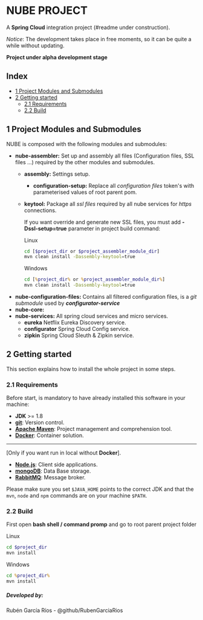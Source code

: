 NUBE PROJECT
============
A **Spring Cloud** integration project (\#readme under construction).

*Notice*: The development takes place in free moments, so it can be quite a while without updating.

**Project under alpha development stage**

## Index

<!--ts-->
   * [1 Project Modules and Submodules](#1-Project-Modules-and-Submodules)
   * [2 Getting started](#2-Getting-started)
      * [2.1 Requirements](#2.1-Requirements)
      * [2.2 Build](#2.2-Build)
<!--te-->
## 1 Project Modules and Submodules
NUBE is composed with the following modules and submodules:
- **nube-assembler:** Set up and assembly all files (Configuration files, SSL files ...) required by the other modules and submodules. 
    - **assembly:** Settings setup.
        - **configuration-setup:** Replace all *configuration files* token's with parameterised values of root parent pom.
    - **keytool:** Package all *ssl files* required by all nube services for *https* connections. 
    
        If you want override and generate new SSL files, you must add __-Dssl-setup=true__ parameter in project build command:
        
        Linux
        ```bash
        cd [$project_dir or $project_assembler_module_dir]
        mvn clean install -Dassembly-keytool=true
        ```
        Windows
        ```cmd
        cd [%project_dir% or %project_assembler_module_dir%]
        mvn clean install -Dassembly-keytool=true
        ```
- **nube-configuration-files:** Contains all filtered configuration files, is a *git submodule* used by **_configurator-service_**
- **nube-core:**
- **nube-services:** All spring cloud services and micro services.
    - **eureka** Netflix Eureka Discovery service.
    - **configurator** Spring Cloud Config service.
    - **zipkin** Spring Cloud Sleuth & Zipkin service.

## 2 Getting started
This section explains how to install the whole project in some steps.
### 2.1 Requirements
Before start, is mandatory to have already installed this software in your machine:
* **JDK** >= 1.8
* [**git**](https://git-scm.com/downloads): Version control.
* [**Apache Maven**](https://maven.apache.org/download.cgi): Project management and comprehension tool.
* [**Docker**](https://www.docker.com/get-started): Container solution.
---
[Only if you want run in local without **Docker**].
* [**Node.js**](https://nodejs.org/en/download/): Client side applications.
* [**mongoDB**](https://www.mongodb.com/download-center): Data Base storage.
* [**RabbitMQ**](https://www.rabbitmq.com/download.html): Message broker.

Please make sure you set `$JAVA_HOME` points to the correct JDK and that the `mvn`, `node` and `npm` commands are on your machine `$PATH`.
### 2.2 Build
First open **bash shell / command promp** and go to root parent project folder

Linux
```bash
cd $project_dir
mvn install
```
Windows
```cmd
cd %project_dir%
mvn install
```

##### Developed by:
Rubén García Ríos - @github/RubenGarciaRios
